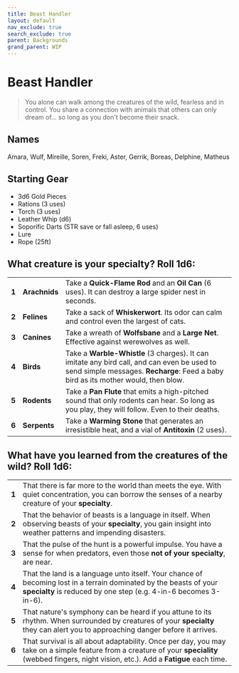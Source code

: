 ```yaml
---
title: Beast Handler
layout: default
nav_exclude: true
search_exclude: true
parent: Backgrounds
grand_parent: WIP
---
```


# Beast Handler

> You alone can walk among the creatures of the wild, fearless and in control. You share a connection with animals that others can only dream of... so long as you don't become their snack.

## Names

Amara, Wulf, Mireille, Soren, Freki, Aster, Gerrik, Boreas, Delphine, Matheus

## Starting Gear

- 3d6 Gold Pieces
- Rations (3 uses)
- Torch (3 uses)   
- Leather Whip (d6)
- Soporific Darts (STR save or fall asleep, 6 uses)
- Lure
- Rope (25ft)

## What creature is your specialty? Roll 1d6:

|       |               |                                                                                                                                                                                   |
| ----- | ------------- | --------------------------------------------------------------------------------------------------------------------------------------------------------------------------------- |
| **1** | **Arachnids** | Take a **Quick-Flame Rod** and an **Oil Can** (6 uses). It can destroy a large spider nest in seconds.                                                                            |
| **2** | **Felines**   | Take a sack of **Whiskerwort**. Its odor can calm and control even the largest of cats.                                                                                           |
| **3** | **Canines**   | Take a wreath of **Wolfsbane** and a **Large Net**. Effective against werewolves as well.                                                                                         |
| **4** | **Birds**     | Take a **Warble-Whistle** (3 charges). It can imitate any bird call, and can even be used to send simple messages. **Recharge**: Feed a baby bird as its mother would, then blow. |
| **5** | **Rodents**   | Take a **Pan Flute** that emits a high-pitched sound that only rodents can hear. So long as you play, they will follow. Even to their deaths.                                     |
| **6** | **Serpents**  | Take a **Warming Stone** that generates an irresistible heat, and a vial of **Antitoxin** (2 uses).                                                                               |


## What have you learned from the creatures of the wild? Roll 1d6: 

|       |                                                                                                                                                                                          |
| ----- | ---------------------------------------------------------------------------------------------------------------------------------------------------------------------------------------- |
| **1** | That there is far more to the world than meets the eye. With quiet concentration, you can borrow the senses of a nearby creature of your **specialty**.                                       |
| **2** | That the behavior of beasts is a language in itself. When observing beasts of your **specialty**, you gain insight into weather patterns and impending disasters.                             |
| **3** | That the pulse of the hunt is a powerful impulse. You have a sense for when predators, even those **not of your specialty**, are near.                                                        |
| **4** | That the land is a language unto itself. Your chance of becoming lost in a terrain dominated by the beasts of your **specialty** is reduced by one step (e.g. 4-in-6 becomes 3-in-6).             |
| **5** | That nature's symphony can be heard if you attune to its rhythm. When surrounded by creatures of your **specialty** they can alert you to approaching danger before it arrives.               |
| **6** | That survival is all about adaptability. Once per day, you may take on a simple feature from a creature of your **speciality** (webbed fingers, night vision, etc.). Add a **Fatigue** each time. |
